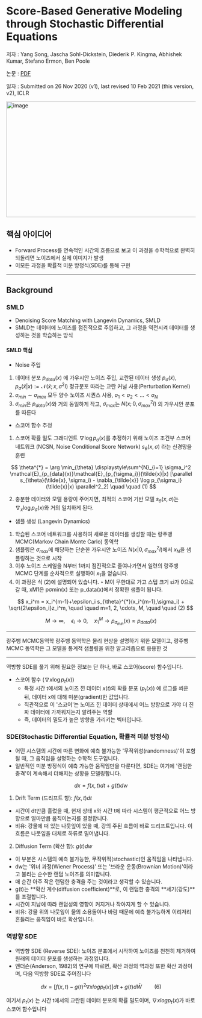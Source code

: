 # Score-Based Generative Modeling through Stochastic Differential Equations
저자 : Yang Song, Jascha Sohl-Dickstein, Diederik P. Kingma, Abhishek Kumar, Stefano Ermon, Ben Poole

논문 : [PDF](https://arxiv.org/pdf/2011.13456)

일자 : Submitted on 26 Nov 2020 (v1), last revised 10 Feb 2021 (this version, v2), ICLR


<img width="666" height="307" alt="image" src="https://github.com/user-attachments/assets/1ba90f03-e42b-4107-bbde-947fc08329fa" />

## 핵심 아이디어
* Forward Process를 연속적인 시간의 흐름으로 보고 이 과정을 수학적으로 완벽히 되돌리면 노이즈에서 실제 이미지가 발생
* 이모든 과정을 확률적 미분 방정식(SDE)를 통해 구현

---

## Background

### SMLD
* Denoising Score Matching with Langevin Dynamics, SMLD
* SMLD는 데이터에 노이즈를 점진적으로 주입하고, 그 과정을 역전시켜 데이터를 생성하는 것을 학습하는 방식

#### SMLD 핵심
* Noise 주입
1. 데이터 분포 $p_{data}(x)$ 에 가우시안 노이즈 주입, 교란된 데이터 생성 $p_{\sigma}(\tilde{x})$, $p_{\sigma}(\tilde{x}|x) := \mathcal{N}(\tilde{x};x,\sigma^2I)$ 정규분포 따라는 교란 커널 사용(Perturbation Kernel)
2. $\sigma_{min} \sim \sigma_{max}$ 모두 양수 노이즈 시퀀스 사용, $\sigma_1 < \sigma_2 < ... < \sigma_N$
3. $\sigma_{min}$은 $p_{data}(x)$와 거의 동일하게 작고, $\sigma_{max}$는 $N(x; 0, \sigma_{max}^2I)$ 의 가우시안 분포를 따른다

* 스코어 함수 추정
1. 스코어 확률 밀도 그래디언트 $\nabla \log p_\sigma(x)$를 추정하기 위해 노이즈 조건부 스코어 네트워크 (NCSN, Noise Conditional Score Network) $s_\theta(x,\sigma)$ 라는 신경망을 훈련

$$
\theta^{*} = \arg \min_{\theta} \displaystyle\sum^{N}_{i=1} \sigma_i^2 \mathcal{E}_{p_{data}(x)}\mathcal{E}_{p_{\sigma_i}}(\tilde{x}|x) [\parallel s_{\theta}(\tilde{x}, \sigma_i) - \nabla_{\tilde{x}} \log p_{\sigma_i}(\tilde{x}|x) \parallel^2_2] \quad \quad (1)
$$

2. 충분한 데이터와 모델 용량이 주어지면, 최적의 스코어 기반 모델 $s_\theta(x, \sigma)$는 $\nabla_x \log p_\sigma(x)$와 거의 일치하게 된다.

* 샘플 생성 (Langevin Dynamics)

1. 학습된 스코어 네트워크를 사용하여 새로운 데이터를 생성할 때는 랑주뱅 MCMC(Markov Chain Monte Carlo) 동역학
2. 샘플링은 $\sigma_{max}$에 해당하는 단순한 가우시안 노이즈 $N(x | 0, \sigma_{max}^2I)$에서 $x_N$을 샘플링하는 것으로 시작
3. 이후 노이즈 스케일을 N부터 1까지 점진적으로 줄여나가면서 일련의 랑주뱅 MCMC 단계를 순차적으로 실행하여 $x_1$을 얻습니다.
4. 이 과정은 식 (2)에 설명되어 있습니다.
    ◦ M이 무한대로 가고 스텝 크기 εi가 0으로 갈 때, xM1은 pσmin(x) 또는 p_data(x)에서 정확한 샘플이 됩니다.

$$
x_i^m = x_i^{m-1}+\epsilon_i s_{\theta}^{*}(x_i^{m-1},\sigma_i) + \sqrt{2\epsilon_i}z_i^m, \quad \quad m=1, 2, \cdots, M, \quad \quad (2)
$$

$$
M \to \infty, \quad \epsilon_i \to 0, \quad x_1^M \to p_{\sigma_{min}}(x) \approx p_{data}(x)
$$

---

랑주뱅 MCMC동역학
랑주뱅 동역학은 물리 현상을 설명하기 위한 모델이고, 랑주뱅 MCMC 동역학은 그 모델을 통계적 샘플링을 위한 알고리즘으로 응용한 것

---
 
 역방향 SDE를 풀기 위해 필요한 정보는 단 하나, 바로 스코어(score) 함수입니다.

* 스코어 함수 $(\nabla x \log p_t(x))$
  * 특정 시간 t에서의 노이즈 낀 데이터 $x(t)$의 확률 분포 $(p_t(x))$ 에 로그를 씌운 뒤, 데이터 x에 대해 미분(gradient)한 값입니다.
  * 직관적으로 이 '스코어'는 노이즈 낀 데이터 상태에서 어느 방향으로 가야 더 진짜 데이터에 가까워지는지 알려주는 역할
  * 즉, 데이터의 밀도가 높은 방향을 가리키는 벡터입니다.
 
### SDE(Stochastic Differential Equation, 확률적 미분 방정식)
* 어떤 시스템의 시간에 따른 변화에 예측 불가능한 '무작위성(randomness)'이 포함될 때, 그 움직임을 설명하는 수학적 도구입니다.
* 일반적인 미분 방정식이 예측 가능한 움직임만을 다룬다면, SDE는 여기에 '랜덤한 충격'이 계속해서 더해지는 상황을 모델링합니다.

$$
dx=f(x,t)dt+g(t)dw
$$

1. Drift Term (드리프트 항): $f(x,t)dt$

* 시간이 dt만큼 흘렀을 때, 현재 상태 x와 시간 t에 따라 시스템이 평균적으로 어느 방향으로 얼마만큼 움직이는지를 결정합니다.
* 비유: 강물에 떠 있는 나뭇잎이 있을 때, 강의 주된 흐름이 바로 드리프트입니다. 이 흐름은 나뭇잎을 대체로 하류로 밀어냅니다.

2. Diffusion Term (확산 항): $g(t)dw$

* 이 부분은 시스템의 예측 불가능한, 무작위적(stochastic)인 움직임을 나타냅니다.
* dw는 '위너 과정(Wiener Process)' 또는 '브라운 운동(Brownian Motion)'이라고 불리는 순수한 랜덤 노이즈를 의미합니다.
* 매 순간 아주 작은 랜덤한 충격을 주는 것이라고 생각할 수 있습니다.
* g(t)는 **확산 계수(diffusion coefficient)**로, 이 랜덤한 충격의 **세기(강도)**를 조절합니다.
* 시간이 지남에 따라 랜덤성의 영향이 커지거나 작아지게 할 수 있습니다.
* 비유: 강물 위의 나뭇잎이 물의 소용돌이나 바람 때문에 예측 불가능하게 이리저리 흔들리는 움직임이 바로 확산입니다.


### 역방향 SDE
* 역방향 SDE (Reverse SDE): 노이즈 분포에서 시작하여 노이즈를 천천히 제거하여 원래의 데이터 분포를 생성하는 과정입니다. 
* 앤더슨(Anderson, 1982)의 연구에 따르면, 확산 과정의 역과정 또한 확산 과정이며, 다음 역방향 SDE로 주어집니다

$$
dx = [f(x, t) - g(t)^2 \nabla x log p_t(x)]dt + g(t)d \bar{W}  \quad \quad (6)
$$

여기서 $p_t(x)$ 는 시간 t에서의 교란된 데이터 분포의 확률 밀도이며, $\nabla x log p_t(x)$가 바로 스코어 함수입니다
